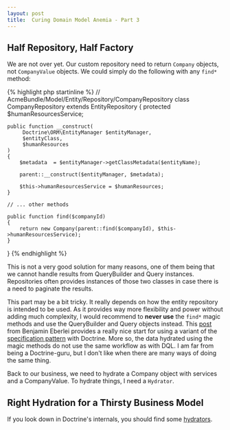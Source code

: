 ```yaml
---
layout: post
title:  Curing Domain Model Anemia - Part 3
---
```



## Half Repository, Half Factory

We are not over yet.  Our custom repository need to return `Company` objects, not `CompanyValue` objects.
We could simply do the following with any `find*` method:

{% highlight php startinline %}
// AcmeBundle/Model/Entity/Repository/CompanyRepository
class CompanyRepository
    extends EntityRepository
{
    protected $humanResourcesService;
    
    public function __construct(
         Doctrine\ORM\EntityManager $entityManager, 
         $entityClass,
         $humanResources
    )
    {
        $metadata  = $entityManager->getClassMetadata($entityName);
        
        parent::__construct($entityManager, $metadata);
        
        $this->humanResourcesService = $humanResources;
    }

    // ... other methods

    public function find($companyId)
    {
        return new Company(parent::find($companyId), $this->humanResourcesService);
    }
}
{% endhighlight %}

This is not a very good solution for many reasons, one of them being that we cannot handle results from
QueryBuilder and Query instances.  Repositories often provides instances of those two classes in case
there is a need to paginate the results.  

This part may be a bit tricky.  It really depends on how the entity repository is intended to be used.
As it provides way more flexibility and power without adding much complexity, I would recommend to
**never use** the `find*` magic methods and use the QueryBuilder and Query objects instead.  This 
[post](http://whitewashing.de/2013/03/04/doctrine_repositories.html) from Benjamin Eberlei provides a 
really nice start for using a variant of the 
[specification pattern](http://en.wikipedia.org/wiki/Specification_pattern) with Doctrine.  More so,
the data hydrated using the magic methods do not use the same workflow as with DQL.  I am far from
being a Doctrine-guru, but I don't like when there are many ways of doing the same thing.

Back to our business, we need to hydrate a Company object with services and a CompanyValue.  To 
hydrate things, I need a `Hydrator`.  

## Right Hydration for a Thirsty Business Model

If you look down in Doctrine's internals, you should find
some [hydrators](http://www.doctrine-project.org/api/orm/2.4/namespace-Doctrine.ORM.Internal.Hydration.html).
